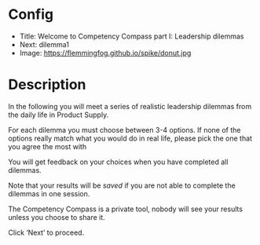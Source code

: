 # Config
 - Title: Welcome to Competency Compass part I: Leadership dilemmas
 - Next: dilemma1
 - Image: https://flemmingfog.github.io/spike/donut.jpg

# Description
In the following you will meet a series of realistic leadership dilemmas from the daily life in Product Supply. 

For each dilemma you must choose between 3-4 options. If none of the options really match what you would do in real life, please pick the one that you agree the most with

You will get feedback on your choices when you have completed all dilemmas.

Note that your results will be *saved* if you are not able to complete the dilemmas in one session.

The Competency Compass is a private tool, nobody will see your results unless you choose to share it. 

Click ‘Next’ to proceed.


